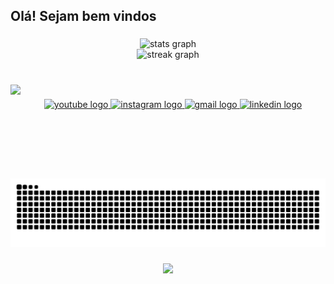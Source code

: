 <h2 align="left">Olá! Sejam bem vindos</h2>

###

<div align="center">
  <img src="https://github-readme-stats.vercel.app/api?username=vitorhmorais&hide_title=false&hide_rank=false&show_icons=true&include_all_commits=true&count_private=true&disable_animations=false&theme=merko&locale=pt-br&hide_border=false" height="150" alt="stats graph" /> <br>
  <img src="https://streak-stats.demolab.com?user=vitorhmorais&locale=pt-br&mode=daily&theme=merko&hide_border=false&border_radius=5" height="150" alt="streak graph"  />
</div>

###

<br clear="both">

<img align="left" height="150" src="https://gifdb.com/images/high/thank-goodness-i-took-that-coding-course-gkl7f76y3vwkuyh9.webp"  />

###

<div align="left">
</div>

###

<div align="center">
  <a href="https://www.youtube.com/@VitorHugoAraujoDeMorais-o5p" target="_blank">
    <img src="https://img.shields.io/static/v1?message=Youtube&logo=youtube&label=&color=FF0000&logoColor=white&labelColor=&style=flat" height="37" alt="youtube logo"  />
  </a>
  <a href="https://www.instagram.com/vitorugoo_?igsh=NWl4eXk2dW5ueGQy&utm_source=qr" target="_blank">
    <img src="https://img.shields.io/static/v1?message=Instagram&logo=instagram&label=&color=E4405F&logoColor=white&labelColor=&style=flat" height="37" alt="instagram logo"  />
  </a>
  <a href="vitor.hugo@institutomirante.org" target="_blank">
    <img src="https://img.shields.io/static/v1?message=Gmail&logo=gmail&label=&color=D14836&logoColor=white&labelColor=&style=flat" height="37" alt="gmail logo"  />
  </a>
  <a href="https://www.linkedin.com/in/vitor-hugo-65a67329b/" target="_blank">
    <img src="https://img.shields.io/static/v1?message=LinkedIn&logo=linkedin&label=&color=0077B5&logoColor=white&labelColor=&style=flat" height="37" alt="linkedin logo"  />
  </a>
</div>

###

<br clear="both">

<img src="https://raw.githubusercontent.com/vitorhmorais/vitorhmorais/output/snake.svg" alt="Snake animation" />

###

<div align="center">
  <img src="https://visitor-badge.laobi.icu/badge?page_id=vitorhmorais.vitorhmorais&"  />
</div>

###
